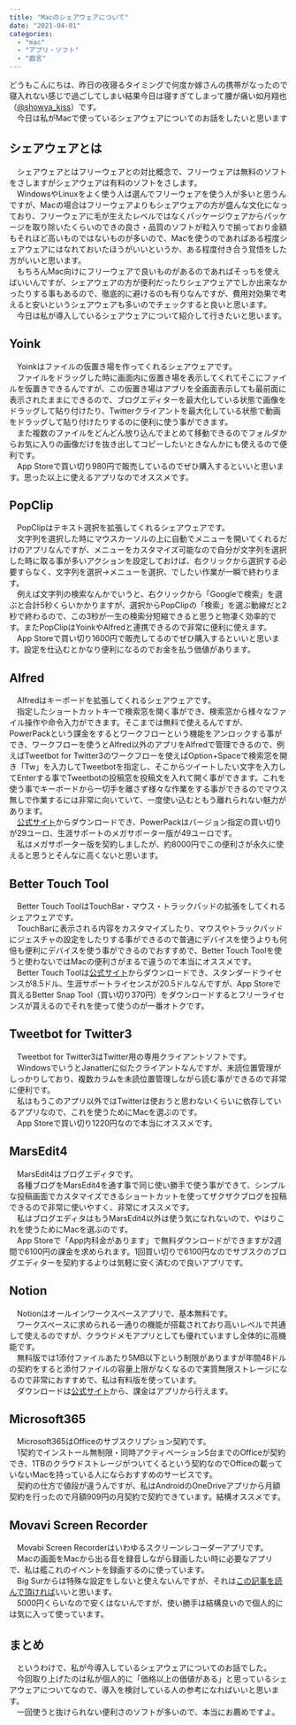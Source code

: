 ```yaml
---
title: "Macのシェアウェアについて"
date: "2021-04-01"
categories: 
  - "mac"
  - "アプリ・ソフト"
  - "戯言"
---
```


どうもこんにちは、昨日の夜寝るタイミングで何度か嫁さんの携帯がなったので寝入れない感じで過ごしてしまい結果今日は寝すぎてしまって腰が痛い如月翔也（[@showya\_kiss](http://twitter.com/showya_kiss)）です。  
　今日は私がMacで使っているシェアウェアについてのお話をしたいと思います  

## シェアウェアとは

　シェアウェアとはフリーウェアとの対比概念で、フリーウェアは無料のソフトをさしますがシェアウェアは有料のソフトをさします。  
　WindowsやLinuxをよく使う人は選んでフリーウェアを使う人が多いと思うんですが、Macの場合はフリーウェアよりもシェアウェアの方が盛んな文化になっており、フリーウェアに毛が生えたレベルではなくパッケージウェアからパッケージを取り除いたくらいのできの良さ・品質のソフトが粒入りで揃っており金額もそれほど高いものではないものが多いので、Macを使うのであればある程度シェアウェアにはなれておいたほうがいいというか、ある程度付き合う覚悟をした方がいいと思います。  
　もちろんMac向けにフリーウェアで良いものがあるのであればそっちを使えばいいんですが、シェアウェアの方が便利だったりシェアウェアでしか出来なかったりする事もあるので、徹底的に避けるのも有りなんですが、費用対効果で考えると安いというシェアウェアも多いのでチェックすると良いと思います。  
　今日は私が導入しているシェアウェアについて紹介して行きたいと思います。  

## Yoink

　Yoinkはファイルの仮置き場を作ってくれるシェアウェアです。  
　ファイルをドラッグした時に画面内に仮置き場を表示してくれてそこにファイルを仮置きできるんですが、この仮置き場はアプリを全画面表示しても最前面に表示されたままにできるので、ブログエディターを最大化している状態で画像をドラッグして貼り付けたり、Twitterクライアントを最大化している状態で動画をドラッグして貼り付けたりするのに便利に使う事ができます。  
　また複数のファイルをどんどん放り込んでまとめて移動できるのでフォルダからお気に入りの画像だけを抜き出してコピーしたいときなんかにも使えるので便利です。  
　App Storeで買い切り980円で販売しているのでぜひ購入するといいと思います。思った以上に使えるアプリなのでオススメです。  

## PopClip

　PopClipはテキスト選択を拡張してくれるシェアウェアです。  
　文字列を選択した時にマウスカーソルの上に自動でメニューを開いてくれるだけのアプリなんですが、メニューをカスタマイズ可能なので自分が文字列を選択した時に取る事が多いアクションを設定しておけば、右クリックから選択する必要すらなく、文字列を選択→メニューを選択、でしたい作業が一瞬で終わります。  
　例えば文字列の検索なんかでいうと、右クリックから「Googleで検索」を選ぶと合計5秒くらいかかりますが、選択からPopClipの「検索」を選ぶ動線だと2秒で終わるので、この3秒が一生の検索分短縮できると思うと物凄く効率的です。またPopClipはYoinkやAlfredと連携できるので非常に便利に使えます。  
　App Storeで買い切り1600円で販売してるのでぜひ購入するといいと思います。設定を仕込むとかなり便利になるのでお金を払う価値があります。  

## Alfred

　Alfredはキーボードを拡張してくれるシェアウェアです。  
　指定したショートカットキーで検索窓を開く事ができ、検索窓から様々なファイル操作や命令入力ができます。そこまでは無料で使えるんですが、PowerPackという課金をするとワークフローという機能をアンロックする事ができ、ワークフローを使うとAlfred以外のアプリをAlfredで管理できるので、例えばTweetbot for Twitter3のワークフローを使えばOption+Spaceで検索窓を開き「Tw」を入力してTweetbotを指定し、そこからツイートしたい文字を入力してEnterする事でTweetbotの投稿窓を投稿文を入れて開く事ができます。これを使う事でキーボードから一切手を離さず様々な作業をする事ができるのでマウス無しで作業するには非常に向いていて、一度使い込むともう離れられない魅力があります。  
　[公式サイト](https://www.alfredapp.com/)からダウンロードでき、PowerPackはバージョン指定の買い切りが29ユーロ、生涯サポートのメガサポーター版が49ユーロです。  
　私はメガサポーター版を契約しましたが、約8000円でこの便利さが永久に使えると思うとそんなに高くないと思います。  

## Better Touch Tool

　Better Touch ToolはTouchBar・マウス・トラックパッドの拡張をしてくれるシェアウェアです。  
　TouchBarに表示される内容をカスタマイズしたり、マウスやトラックパッドにジェスチャの設定をしたりする事ができるので普通にデバイスを使うよりも何倍も便利にデバイスを使う事ができるのでおすすめで、Better Touch Toolを使うと使わないではMacの便利さがまるで違うので本当にオススメです。  
　Better Touch Toolは[公式サイト](https://folivora.ai/)からダウンロードでき、スタンダードライセンスが8.5ドル、生涯サポートライセンスが20.5ドルなんですが、App Storeで買えるBetter Snap Tool（買い切り370円）をダウンロードするとフリーライセンスが貰えるのでそれを使って使うのが一番オトクです。  

## Tweetbot for Twitter3

　Tweetbot for Twitter3はTwitter用の専用クライアントソフトです。  
　WindowsでいうとJanatterに似たクライアントなんですが、未読位置管理がしっかりしており、複数カラムを未読位置管理しながら読む事ができるので非常に便利です。  
　私はもうこのアプリ以外ではTwitterは使おうと思わないくらいに依存しているアプリなので、これを使うためにMacを選ぶのです。  
　App Storeで買い切り1220円なので本当にオススメです。  

## MarsEdit4

　MarsEdit4はブログエディタです。  
　各種ブログをMarsEdit4を通す事で同じ使い勝手で使う事ができて、シンプルな投稿画面でカスタマイズできるショートカットを使ってザクザクブログを投稿できるので非常に使いやすく、非常にオススメです。  
　私はブログエディタはもうMarsEdit4以外は使う気になれないので、やはりこれを使うためにMacを選ぶのです。  
　App Storeで「App内科金があります」で無料ダウンロードができますが2週間で6100円の課金を求められます。1回買い切りで6100円なのでサブスクのブログエディターを契約するよりは気軽に安く済むので良いアプリです。  

## Notion

　Notionはオールインワークスペースアプリで、基本無料です。  
　ワークスペースに求められる一通りの機能が搭載されており高いレベルで共通して使えるのですが、クラウドメモアプリとしても優れていますし全体的に高機能です。  
　無料版では1添付ファイルあたり5MB以下という制限がありますが年間48ドルの契約をすると添付ファイルの容量上限がなくなるので実質無限ストレージになるので非常におすすめで、私は有料版を使っています。  
　ダウンロードは[公式サイト](https://www.notion.so/)から、課金はアプリから行えます。  

## Microsoft365

　Microsoft365はOfficeのサブスクリプション契約です。  
　1契約でインストール無制限・同時アクティベーション5台までのOfficeが契約でき、1TBのクラウドストレージがついてくるという契約なのでOfficeの載っていないMacを持っている人にならおすすめのサービスです。  
　契約の仕方で値段が違うんですが、私はAndroidのOneDriveアプリから月額契約を行ったので月額909円の月契約で契約できています。結構オススメです。  

## Movavi Screen Recorder

　Movabi Screen Recorderはいわゆるスクリーンレコーダーアプリです。  
　Macの画面をMacから出る音を録音しながら録画したい時に必要なアプリで、私は艦これのイベントを録画するのに使っています。  
　Big Surからは特殊な設定をしないと使えないんですが、それは[この記事を読んで頂ければ](https://techblog.show-ya.blue/?p=5221)いいと思います。  
　5000円くらいなので安くはないんですが、使い勝手は結構良いので個人的には気に入って使っています。  

## まとめ

　というわけで、私が今導入しているシェアウェアについてのお話でした。  
　今回取り上げたのは私が個人的に「価格以上の価値がある」と思っているシェアウェアについてなので、導入を検討している人の参考になればいいと思います。  
　一回使うと抜けられない便利さのソフトが多いので、本当にお薦めですよ。
